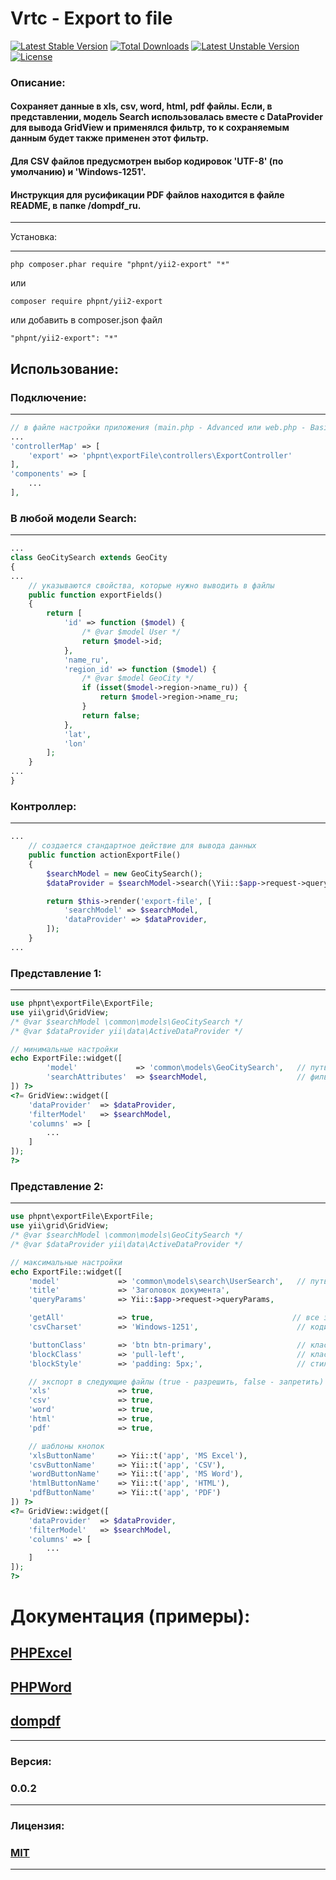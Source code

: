 Vrtc - Export to file
================================
[![Latest Stable Version](https://poser.pugx.org/phpnt/yii2-export/v/stable)](https://packagist.org/packages/phpnt/yii2-export) [![Total Downloads](https://poser.pugx.org/phpnt/yii2-export/downloads)](https://packagist.org/packages/phpnt/yii2-export) [![Latest Unstable Version](https://poser.pugx.org/phpnt/yii2-export/v/unstable)](https://packagist.org/packages/phpnt/yii2-export) [![License](https://poser.pugx.org/phpnt/yii2-export/license)](https://packagist.org/packages/phpnt/yii2-export)
### Описание:
#### Сохраняет данные в xls, csv, word, html, pdf файлы. Если, в представлении, модель Search использовалась вместе с DataProvider для вывода GridView и применялся фильтр, то к сохраняемым данным будет также применен этот фильтр.
#### Для CSV файлов предусмотрен выбор кодировок 'UTF-8' (по умолчанию) и 'Windows-1251'.
#### Инструкция для русификации PDF файлов находится в файле README, в папке /dompdf_ru.


------------

Установка:

------------

```
php composer.phar require "phpnt/yii2-export" "*"
```
или

```
composer require phpnt/yii2-export
```

или добавить в composer.json файл

```
"phpnt/yii2-export": "*"
```
## Использование:
### Подключение:
------------
```php
// в файле настройки приложения (main.php - Advanced или web.php - Basic) добавляется класс в controllerMap
...
'controllerMap' => [
    'export' => 'phpnt\exportFile\controllers\ExportController'
],
'components' => [
    ...
],
```
### В любой модели Search:
------------
```php
...
class GeoCitySearch extends GeoCity
{
...
    // указываются свойства, которые нужно выводить в файлы
    public function exportFields()
    {
        return [
            'id' => function ($model) {
                /* @var $model User */
                return $model->id;
            },
            'name_ru',
            'region_id' => function ($model) {
                /* @var $model GeoCity */
                if (isset($model->region->name_ru)) {
                    return $model->region->name_ru;
                }
                return false;
            },
            'lat',
            'lon'
        ];
    }
...
}
```
### Контроллер:
------------
```php
...
    // cоздается стандартное действие для вывода данных
    public function actionExportFile()
    {
        $searchModel = new GeoCitySearch();
        $dataProvider = $searchModel->search(\Yii::$app->request->queryParams);

        return $this->render('export-file', [
            'searchModel' => $searchModel,
            'dataProvider' => $dataProvider,
        ]);
    }
...
```

### Представление 1:
------------
```php
use phpnt\exportFile\ExportFile;
use yii\grid\GridView;
/* @var $searchModel \common\models\GeoCitySearch */
/* @var $dataProvider yii\data\ActiveDataProvider */

// минимальные настройки
echo ExportFile::widget([
        'model'             => 'common\models\GeoCitySearch',   // путь к модели
        'searchAttributes'  => $searchModel,                    // фильтр
]) ?>
<?= GridView::widget([
    'dataProvider'  => $dataProvider,
    'filterModel'   => $searchModel,
    'columns' => [
        ...
    ]
]);
?>
```
### Представление 2:
------------
```php
use phpnt\exportFile\ExportFile;
use yii\grid\GridView;
/* @var $searchModel \common\models\GeoCitySearch */
/* @var $dataProvider yii\data\ActiveDataProvider */

// максимальные настройки
echo ExportFile::widget([
    'model'             => 'common\models\search\UserSearch',   // путь к модели
    'title'             => 'Заголовок документа',
    'queryParams'       => Yii::$app->request->queryParams,

    'getAll'            => true,                               // все записи - true, учитывать пагинацию - false
    'csvCharset'        => 'Windows-1251',                      // кодировка csv файла: 'UTF-8' (по умолчанию) или 'Windows-1251'

    'buttonClass'       => 'btn btn-primary',                   // класс кнопки
    'blockClass'        => 'pull-left',                         // класс блока в котором кнопка
    'blockStyle'        => 'padding: 5px;',                     // стиль блока в котором кнопка

    // экспорт в следующие файлы (true - разрешить, false - запретить)
    'xls'               => true,
    'csv'               => true,
    'word'              => true,
    'html'              => true,
    'pdf'               => true,

    // шаблоны кнопок
    'xlsButtonName'     => Yii::t('app', 'MS Excel'),
    'csvButtonName'     => Yii::t('app', 'CSV'),
    'wordButtonName'    => Yii::t('app', 'MS Word'),
    'htmlButtonName'    => Yii::t('app', 'HTML'),
    'pdfButtonName'     => Yii::t('app', 'PDF')
]) ?>
<?= GridView::widget([
    'dataProvider'  => $dataProvider,
    'filterModel'   => $searchModel,
    'columns' => [
        ...
    ]
]);
?>
```
# Документация (примеры):
## [PHPExcel](https://phpexcel.codeplex.com/)
## [PHPWord](https://phpword.readthedocs.io/en/latest/)
## [dompdf](https://github.com/dompdf/dompdf)
------------
### Версия:
### 0.0.2
------------
### Лицензия:
### [MIT](https://ru.wikipedia.org/wiki/%D0%9B%D0%B8%D1%86%D0%B5%D0%BD%D0%B7%D0%B8%D1%8F_MIT)
------------
